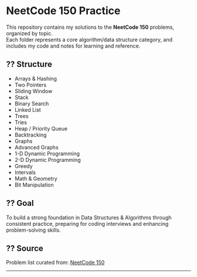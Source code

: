 # NeetCode 150 Practice

This repository contains my solutions to the **NeetCode 150** problems, organized by topic.  
Each folder represents a core algorithm/data structure category, and includes my code and notes for learning and reference.

## ?? Structure

- Arrays & Hashing  
- Two Pointers  
- Sliding Window  
- Stack  
- Binary Search  
- Linked List  
- Trees  
- Tries  
- Heap / Priority Queue  
- Backtracking  
- Graphs  
- Advanced Graphs  
- 1-D Dynamic Programming  
- 2-D Dynamic Programming  
- Greedy  
- Intervals  
- Math & Geometry  
- Bit Manipulation

## ?? Goal

To build a strong foundation in Data Structures & Algorithms through consistent practice, preparing for coding interviews and enhancing problem-solving skills.

## ?? Source

Problem list curated from: [NeetCode 150](https://neetcode.io/)

---

